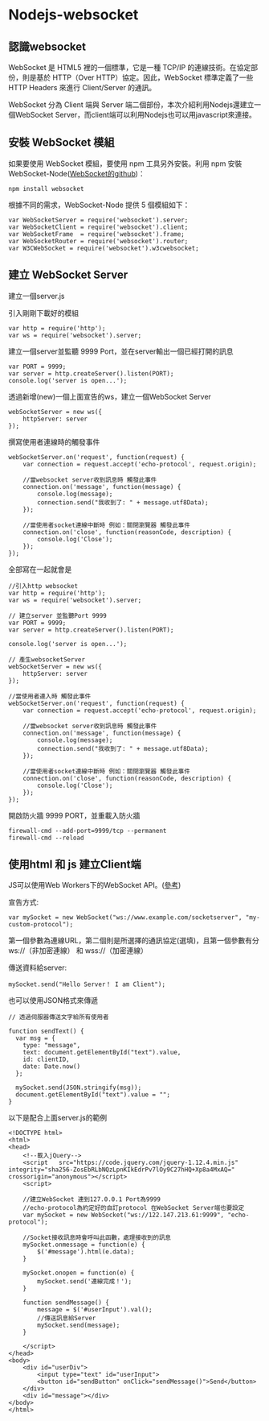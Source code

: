 # Nodejs-websocket

## 認識websocket

WebSocket 是 HTML5 裡的一個標準，它是一種 TCP/IP 的連線技術。在協定部份，則是基於 HTTP（Over HTTP）協定。因此，WebSocket 標準定義了一些 HTTP Headers 來進行 Client/Server 的通訊。

WebSocket 分為 Client 端與 Server 端二個部份，本次介紹利用Nodejs還建立一個WebSocket Server，而client端可以利用Nodejs也可以用javascript來連接。

## 安裝 WebSocket 模組

如果要使用 WebSocket 模組，要使用 npm 工具另外安裝。利用 npm 安裝 WebSocket-Node(<a href="https://github.com/theturtle32/WebSocket-Node">WebSocket的github</a>)：
```
npm install websocket
```

根據不同的需求，WebSocket-Node 提供 5 個模組如下：
```
var WebSocketServer = require('websocket').server;
var WebSocketClient = require('websocket').client;
var WebSocketFrame  = require('websocket').frame;
var WebSocketRouter = require('websocket').router;
var W3CWebSocket = require('websocket').w3cwebsocket;
```

## 建立 WebSocket Server

建立一個server.js

引入剛剛下載好的模組
```
var http = require('http');
var ws = require('websocket').server;
```

建立一個server並監聽 9999 Port，並在server輸出一個已經打開的訊息
```
var PORT = 9999;
var server = http.createServer().listen(PORT);
console.log('server is open...');
```

透過新增(new)一個上面宣告的ws，建立一個WebSocket Server
```
webSocketServer = new ws({
    httpServer: server
});
```

撰寫使用者連線時的觸發事件
```
webSocketServer.on('request', function(request) {
    var connection = request.accept('echo-protocol', request.origin);

    //當websocket server收到訊息時 觸發此事件
    connection.on('message', function(message) {
        console.log(message);
        connection.send("我收到了: " + message.utf8Data);
    });

    //當使用者socket連線中斷時 例如：關閉瀏覽器 觸發此事件
    connection.on('close', function(reasonCode, description) {
        console.log('Close');
    });
});
```

全部寫在一起就會是
```
//引入http websocket
var http = require('http');
var ws = require('websocket').server;

// 建立server 並監聽Port 9999
var PORT = 9999;
var server = http.createServer().listen(PORT);

console.log('server is open...');

// 產生websocketServer
webSocketServer = new ws({
    httpServer: server
});

//當使用者連入時 觸發此事件
webSocketServer.on('request', function(request) {
    var connection = request.accept('echo-protocol', request.origin);

    //當websocket server收到訊息時 觸發此事件
    connection.on('message', function(message) {
        console.log(message);
        connection.send("我收到了: " + message.utf8Data);
    });

    //當使用者socket連線中斷時 例如：關閉瀏覽器 觸發此事件
    connection.on('close', function(reasonCode, description) {
        console.log('Close');
    });
});
```

開啟防火牆 9999 PORT，並重載入防火牆
```
firewall-cmd --add-port=9999/tcp --permanent
firewall-cmd --reload
```

## 使用html 和 js 建立Client端

JS可以使用Web Workers下的WebSocket API。(<a href="https://developer.mozilla.org/zh-TW/docs/WebSockets/Writing_WebSocket_client_applications">參考</a>)

宣告方式:
```
var mySocket = new WebSocket("ws://www.example.com/socketserver", "my-custom-protocol");
```
第一個參數為連線URL，第二個則是所選擇的通訊協定(選填)，且第一個參數有分ws://（非加密連線） 和 wss://（加密連線）

傳送資料給server:
```
mySocket.send("Hello Server！ I am Client");
```
也可以使用JSON格式來傳遞
```
// 透過伺服器傳送文字給所有使用者

function sendText() {
  var msg = {
    type: "message",
    text: document.getElementById("text").value,
    id: clientID,
    date: Date.now()
  };

  mySocket.send(JSON.stringify(msg));
  document.getElementById("text").value = "";
}
```

以下是配合上面server.js的範例

```
<!DOCTYPE html>
<html>
<head>
	<!--載入jQuery-->
	<script   src="https://code.jquery.com/jquery-1.12.4.min.js"   integrity="sha256-ZosEbRLbNQzLpnKIkEdrPv7lOy9C27hHQ+Xp8a4MxAQ="   crossorigin="anonymous"></script>
	<script>

	//建立WebSocket 連到127.0.0.1 Port為9999
	//echo-protocol為約定好的自訂protocol 在WebSocket Server端也要設定
	var mySocket = new WebSocket("ws://122.147.213.61:9999", "echo-protocol");

	//Socket接收訊息時會呼叫此函數，處理接收到的訊息
	mySocket.onmessage = function(e) {
		$('#message').html(e.data);
	}

	mySocket.onopen = function(e) {
		mySocket.send('連線完成！');
	}

	function sendMessage() {
		message = $('#userInput').val();
		//傳送訊息給Server
		mySocket.send(message);
	}

	</script>
</head>
<body>
	<div id="userDiv">
		<input type="text" id="userInput">
		<button id="sendButton" onClick="sendMessage()">Send</button>
	</div>
	<div id="message"></div>
</body>
</html>
```
